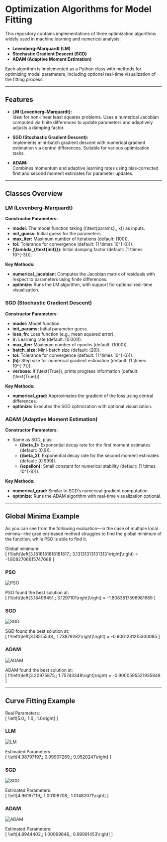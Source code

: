 # Optimization Algorithms for Model Fitting

This repository contains implementations of three optimization algorithms widely used in machine learning and numerical analysis:

- **Levenberg–Marquardt (LM)**
- **Stochastic Gradient Descent (SGD)**
- **ADAM (Adaptive Moment Estimation)**

Each algorithm is implemented as a Python class with methods for optimizing model parameters, including optional real-time visualization of the fitting process.

---

## Features

- **LM (Levenberg–Marquardt):**  
  Ideal for non-linear least squares problems. Uses a numerical Jacobian computed via finite differences to update parameters and adaptively adjusts a damping factor.

- **SGD (Stochastic Gradient Descent):**  
  Implements mini-batch gradient descent with numerical gradient estimation via central differences. Suitable for various optimization tasks.

- **ADAM:**  
  Combines momentum and adaptive learning rates using bias‐corrected first and second moment estimates for parameter updates.

---

## Classes Overview

### LM (Levenberg–Marquardt)

**Constructor Parameters:**

- **model:** The model function taking \((\text{params},\, x)\) as inputs.
- **init\_guess:** Initial guess for the parameters.
- **max\_iter:** Maximum number of iterations (default: \(100\)).
- **tol:** Tolerance for convergence (default: \(1 \times 10^{-6}\)).
- **\(\lambda_{\text{init}}\):** Initial damping factor (default: \(1 \times 10^{-3}\)).

**Key Methods:**

- **numerical\_jacobian:** Computes the Jacobian matrix of residuals with respect to parameters using finite differences.
- **optimize:** Runs the LM algorithm, with support for optional real-time visualization.

### SGD (Stochastic Gradient Descent)

**Constructor Parameters:**

- **model:** Model function.
- **init\_params:** Initial parameter guess.
- **loss\_fn:** Loss function (e.g., mean squared error).
- **lr:** Learning rate (default: \(0.001\)).
- **max\_iter:** Maximum number of epochs (default: \(1000\)).
- **batch\_size:** Mini-batch size (default: \(20\)).
- **tol:** Tolerance for convergence (default: \(1 \times 10^{-6}\)).
- **\(h\):** Step size for numerical gradient estimation (default: \(1 \times 10^{-7}\)).
- **verbose:** If \(\text{True}\), prints progress information (default: \(\text{True}\)).

**Key Methods:**

- **numerical\_grad:** Approximates the gradient of the loss using central differences.
- **optimize:** Executes the SGD optimization with optional visualization.

### ADAM (Adaptive Moment Estimation)

**Constructor Parameters:**

- Same as SGD, plus:
  - **\(\beta_1\):** Exponential decay rate for the first moment estimates (default: \(0.9\)).
  - **\(\beta_2\):** Exponential decay rate for the second moment estimates (default: \(0.999\)).
  - **\(\epsilon\):** Small constant for numerical stability (default: \(1 \times 10^{-8}\)).

**Key Methods:**

- **numerical\_grad:** Similar to SGD’s numerical gradient computation.
- **optimize:** Runs the ADAM algorithm with real-time visualization optional.

---

## Global Minima Example

As you can see from the following evaluation—in the case of multiple local minima—the gradient‐based method struggles to find the global minimum of the function, while PSO is able to find it.

Global minimum:  
\[
f\!\left(\left[3.1818181818181817,\; 3.131313131313131\right]\right) = -1.8082706615747688
\]

### PSO

![PSO](images/PSO.gif)

PSO found the best solution at:  
\[
f\!\left(\left[3.18496451,\; 3.1297101\right]\right) = -1.8083517596981689
\]

### SGD

![SGD](images/SGD.gif)

SGD found the best solution at:  
\[
f\!\left(\left[3.18515538,\; 1.73879282\right]\right) = -0.9061231215300085
\]

### ADAM

![ADAM](images/ADAM.gif)

ADAM found the best solution at:  
\[
f\!\left(\left[3.20975875,\; 1.75743348\right]\right) = -0.9000595521935848
\]

---

## Curve Fitting Example

Real Parameters:  
\[
\left[5.0,\; 1.0,\; 1.0\right]
\]

### LLM 

![LM](images/LM.png)

Estimated Parameters:  
\[
\left[4.98797197,\; 0.99907269,\; 0.9520247\right]
\]

### SGD 

![SGD](images/SGD.png?)

Estimated Parameters:  
\[
\left[4.96197119,\; 1.00108708,\; 1.01482071\right]
\]

### ADAM 

![ADAM](images/ADAM.png?)

Estimated Parameters:  
\[
\left[4.8944402,\; 1.00099646,\; 0.99991453\right]
\]
